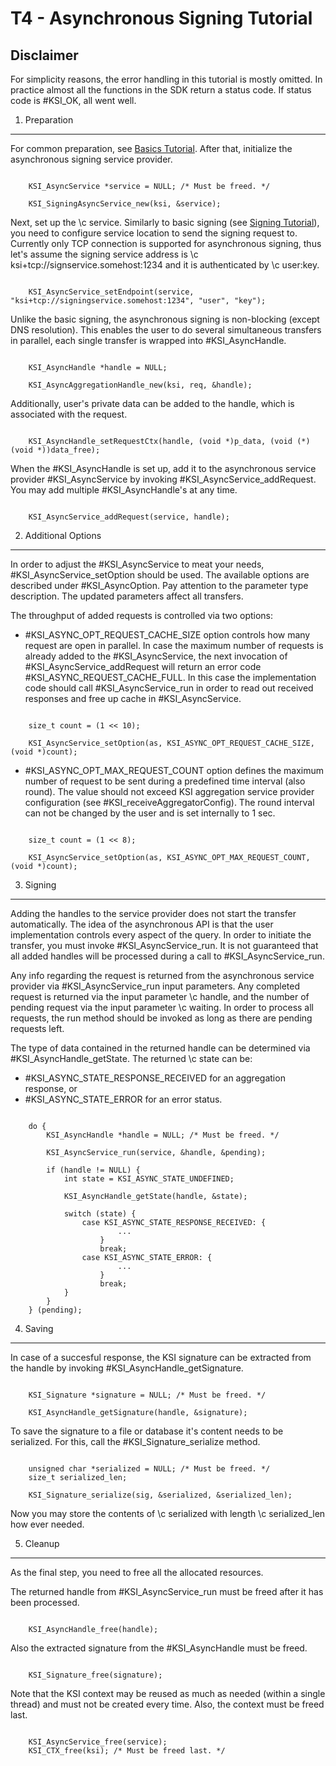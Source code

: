 T4 - Asynchronous Signing Tutorial
==================================

Disclaimer
----------

For simplicity reasons, the error handling in this tutorial is mostly omitted.
In practice almost all the functions in the SDK return a status code. If status code is #KSI_OK, all went well.

1. Preparation
--------------

For common preparation, see [Basics Tutorial](tutorial/t0_basics.md).
After that, initialize the asynchronous signing service provider.

~~~~~~~~~~{.c}

	KSI_AsyncService *service = NULL; /* Must be freed. */

	KSI_SigningAsyncService_new(ksi, &service);

~~~~~~~~~~

Next, set up the \c service. Similarly to basic signing (see [Signing Tutorial](tutorial/t1_signing.md)), you need to configure service location to send the signing request to. Currently only TCP connection is supported for asynchronous signing, thus let's assume the signing service address is \c ksi+tcp://signservice.somehost:1234 and it is authenticated by \c user:key.

~~~~~~~~~~{.c}

	KSI_AsyncService_setEndpoint(service, "ksi+tcp://signingservice.somehost:1234", "user", "key");

~~~~~~~~~~

Unlike the basic signing, the asynchronous signing is non-blocking (except DNS resolution). This enables the user to do several simultaneous transfers in parallel, each single transfer is wrapped into #KSI_AsyncHandle.

~~~~~~~~~~{.c}

	KSI_AsyncHandle *handle = NULL;

	KSI_AsyncAggregationHandle_new(ksi, req, &handle);

~~~~~~~~~~

Additionally, user's private data can be added to the handle, which is associated with the request.

~~~~~~~~~~{.c}

	KSI_AsyncHandle_setRequestCtx(handle, (void *)p_data, (void (*)(void *))data_free);

~~~~~~~~~~

When the #KSI_AsyncHandle is set up, add it to the asynchronous service provider #KSI_AsyncService by invoking #KSI_AsyncService_addRequest. You may add multiple #KSI_AsyncHandle's at any time.

~~~~~~~~~~{.c}

	KSI_AsyncService_addRequest(service, handle);

~~~~~~~~~~

2. Additional Options
----------------------

In order to adjust the #KSI_AsyncService to meat your needs, #KSI_AsyncService_setOption should be used. The available options are described under #KSI_AsyncOption. Pay attention to the parameter type description. The updated parameters affect all transfers.

The throughput of added requests is controlled via two options:
- #KSI_ASYNC_OPT_REQUEST_CACHE_SIZE option controls how many request are open in parallel. In case the maximum number of requests is already added to the #KSI_AsyncService, the next invocation of #KSI_AsyncService_addRequest will return an error code #KSI_ASYNC_REQUEST_CACHE_FULL. In this case the implementation code should call #KSI_AsyncService_run in order to read out received responses and free up cache in #KSI_AsyncService.

~~~~~~~~~~{.c}

	size_t count = (1 << 10);

	KSI_AsyncService_setOption(as, KSI_ASYNC_OPT_REQUEST_CACHE_SIZE, (void *)count);

~~~~~~~~~~

- #KSI_ASYNC_OPT_MAX_REQUEST_COUNT option defines the maximum number of request to be sent during a predefined time interval (also round). The value should not exceed KSI aggregation service provider configuration (see #KSI_receiveAggregatorConfig). The round interval can not be changed by the user and is set internally to 1 sec.

~~~~~~~~~~{.c}

	size_t count = (1 << 8);

	KSI_AsyncService_setOption(as, KSI_ASYNC_OPT_MAX_REQUEST_COUNT, (void *)count);

~~~~~~~~~~

3. Signing
----------

Adding the handles to the service provider does not start the transfer automatically. The idea of the asynchronous API is that the user implementation controls every aspect of the query. In order to initiate the transfer, you must invoke #KSI_AsyncService_run. It is not guaranteed that all added handles will be processed during a call to #KSI_AsyncService_run.

Any info regarding the request is returned from the asynchronous service provider via #KSI_AsyncService_run input parameters. Any completed request is returned via the input parameter \c handle, and the number of pending request via the input parameter \c waiting. In order to process all requests, the run method should be invoked as long as there are pending
requests left.

The type of data contained in the returned handle can be determined via #KSI_AsyncHandle_getState. The returned \c state can be:
- #KSI_ASYNC_STATE_RESPONSE_RECEIVED for an aggregation response, or
- #KSI_ASYNC_STATE_ERROR for an error status.

~~~~~~~~~~{.c}

	do {
		KSI_AsyncHandle *handle = NULL; /* Must be freed. */

		KSI_AsyncService_run(service, &handle, &pending);

		if (handle != NULL) {
			int state = KSI_ASYNC_STATE_UNDEFINED;

			KSI_AsyncHandle_getState(handle, &state);

			switch (state) {
				case KSI_ASYNC_STATE_RESPONSE_RECEIVED: {
						...
					}
					break;
				case KSI_ASYNC_STATE_ERROR: {
						...
					}
					break;
			}
		}
	} (pending);

~~~~~~~~~~

4. Saving
---------

In case of a succesful response, the KSI signature can be extracted from the handle by invoking #KSI_AsyncHandle_getSignature.

~~~~~~~~~~{.c}

	KSI_Signature *signature = NULL; /* Must be freed. */

	KSI_AsyncHandle_getSignature(handle, &signature);

~~~~~~~~~~

To save the signature to a file or database it's content needs to be serialized. For this, call the #KSI_Signature_serialize method.

~~~~~~~~~~{.c}

	unsigned char *serialized = NULL; /* Must be freed. */
	size_t serialized_len;

	KSI_Signature_serialize(sig, &serialized, &serialized_len);

~~~~~~~~~~

Now you may store the contents of \c serialized with length \c serialized_len how ever needed.

5. Cleanup
----------

As the final step, you need to free all the allocated resources.

The returned handle from #KSI_AsyncService_run must be freed after it has been processed.

~~~~~~~~~~{.c}

	KSI_AsyncHandle_free(handle);

~~~~~~~~~~

Also the extracted signature from the #KSI_AsyncHandle must be freed.

~~~~~~~~~~{.c}

	KSI_Signature_free(signature);

~~~~~~~~~~

Note that the KSI context may be reused as much as needed (within a single thread) and must not be created every time. Also, the context must be freed last.

~~~~~~~~~~{.c}

	KSI_AsyncService_free(service);
	KSI_CTX_free(ksi); /* Must be freed last. */

~~~~~~~~~~
